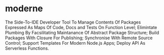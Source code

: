 # moderne
The Side-To-IDE Developer Tool To Manage Contents Of Packages Expressed As Maps Of Code, Docs and Tests On Function Level; Elimintate Plumbing By Facsilitating Maintanance Of Abstract Package Structure; Build Packages With Closure For Publishing; Synchronise With Remote Source Control; Support Templates For Modern Node.js Apps; Deploy API As Serverless Functions.
